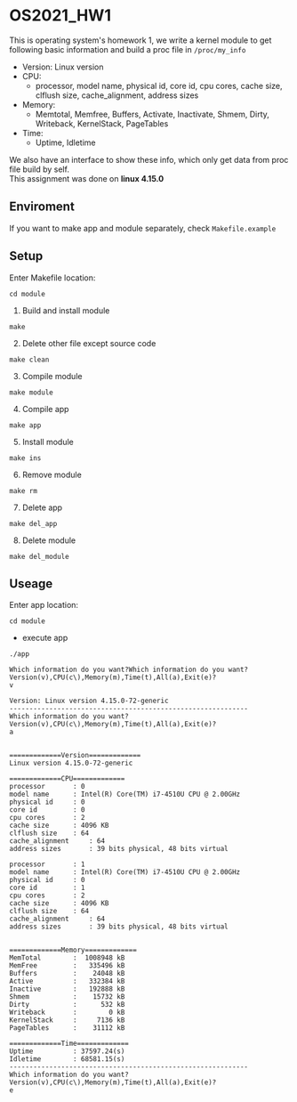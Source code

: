 # OS2021_HW1  
This is operating system's homework 1, we write a kernel module to get following basic information and build a proc file in `/proc/my_info`  
- Version: Linux version  
- CPU:  
  - processor, model name, physical id, core id, cpu cores, cache size, clflush size, cache_alignment, address sizes
- Memory:
  - Memtotal, Memfree, Buffers, Activate, Inactivate, Shmem, Dirty, Writeback, KernelStack, PageTables
- Time:
  - Uptime, Idletime  

We also have an interface to show these info, which only get data from proc file build by self.  
This assignment was done on **linux 4.15.0**
## Enviroment  
If you want to make app and module separately, check `Makefile.example`   
## Setup  
Enter Makefile location:  
```bash=
cd module
```
1. Build and install module  
```bash=
make
```
2. Delete other file except source code  
```bash=
make clean
```
3. Compile module  
```bash=
make module
```
4. Compile app  
```bash=
make app
```
5. Install module  
```bash=
make ins
```
6. Remove module  
```bash=
make rm
```
7. Delete app  
```bash=
make del_app
```
8. Delete module  
```bash=
make del_module
```
## Useage  
Enter app location:
```
cd module
```
- execute app
```bash=
./app
```
```
Which information do you want?Which information do you want?
Version(v),CPU(c\),Memory(m),Time(t),All(a),Exit(e)?
v

Version: Linux version 4.15.0-72-generic
------------------------------------------------------------
Which information do you want?
Version(v),CPU(c\),Memory(m),Time(t),All(a),Exit(e)?
a


=============Version=============
Linux version 4.15.0-72-generic

=============CPU=============
processor		: 0
model name		: Intel(R) Core(TM) i7-4510U CPU @ 2.00GHz
physical id		: 0
core id			: 0
cpu cores		: 2
cache size		: 4096 KB
clflush size	: 64
cache_alignment		: 64
address sizes		: 39 bits physical, 48 bits virtual

processor		: 1
model name		: Intel(R) Core(TM) i7-4510U CPU @ 2.00GHz
physical id		: 0
core id			: 1
cpu cores		: 2
cache size		: 4096 KB
clflush size	: 64
cache_alignment		: 64
address sizes		: 39 bits physical, 48 bits virtual


=============Memory=============
MemTotal		:  1008948 kB
MemFree			:   335496 kB
Buffers			:    24048 kB
Active			:   332384 kB
Inactive		:   192888 kB
Shmem			:    15732 kB
Dirty			:      532 kB
Writeback		:        0 kB
KernelStack		:     7136 kB
PageTables		:    31112 kB

=============Time=============
Uptime			: 37597.24(s)
Idletime		: 68581.15(s)
------------------------------------------------------------
Which information do you want?
Version(v),CPU(c\),Memory(m),Time(t),All(a),Exit(e)?
e
```